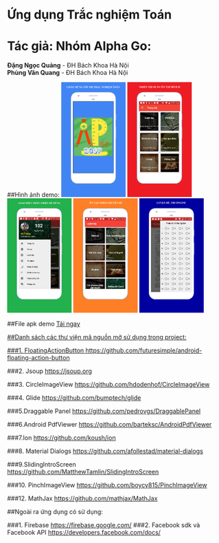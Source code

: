 # Ứng dụng Trắc nghiệm Toán
# Tác giả: Nhóm Alpha Go:
<b>Đặng Ngọc Quảng</b> - ĐH Bách Khoa Hà Nội</br>
<b>Phùng Văn Quang</b> - ĐH Bách Khoa Hà Nội

##Hình ảnh demo:
<img src="screenshot/one.png" width="150">
<img src="screenshot/two.png" width="150">
<img src="screenshot/three.png" width="150">
<img src="screenshot/four.png" width="150">
<img src="screenshot/five.png" width="150">

##File apk demo
<a href="demo/app-release.apk"> Tải ngay

##Danh sách các thư viện mã nguồn mở sử dụng trong project:

###1. FloatingActionButton
https://github.com/futuresimple/android-floating-action-button

###2. Jsoup
https://jsoup.org

###3. CircleImageView
https://github.com/hdodenhof/CircleImageView

###4. Glide
https://github.com/bumptech/glide

###5.Draggable Panel
https://github.com/pedrovgs/DraggablePanel

###6.Android PdfViewer
https://github.com/barteksc/AndroidPdfViewer

###7.Ion
https://github.com/koush/ion

###8. Material Dialogs
https://github.com/afollestad/material-dialogs

###9.SlidingIntroScreen
https://github.com/MatthewTamlin/SlidingIntroScreen

###10. PinchImageView
https://github.com/boycy815/PinchImageView

###12. MathJax
https://github.com/mathjax/MathJax


##Ngoài ra ứng dụng có sử dụng:


###1. Firebase
https://firebase.google.com/
###2. Facebook sdk và Facebook API
https://developers.facebook.com/docs/
